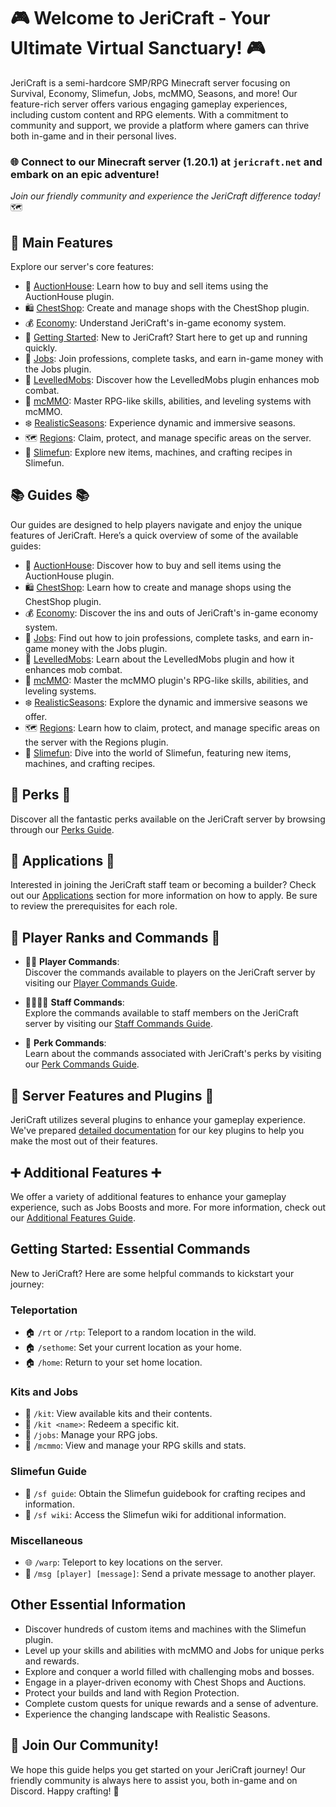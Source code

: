 # 🎮 Welcome to JeriCraft - Your Ultimate Virtual Sanctuary! 🎮

JeriCraft is a semi-hardcore SMP/RPG Minecraft server focusing on Survival, Economy, Slimefun, Jobs, mcMMO, Seasons, and more! Our feature-rich server offers various engaging gameplay experiences, including custom content and RPG elements. With a commitment to community and support, we provide a platform where gamers can thrive both in-game and in their personal lives.

### 🌐 Connect to our Minecraft server (1.20.1) at `jericraft.net` and embark on an epic adventure!

*Join our friendly community and experience the JeriCraft difference today!* 🗺️

## 📝 Main Features

Explore our server's core features:

- 📢 [AuctionHouse](MINECRAFT/guides/AuctionHouse.md): Learn how to buy and sell items using the AuctionHouse plugin.
- 🛍️ [ChestShop](MINECRAFT/guides/ChestShop.md): Create and manage shops with the ChestShop plugin.
- 💰 [Economy](MINECRAFT/guides/Economy.md): Understand JeriCraft's in-game economy system.
- 🌟 [Getting Started](MINECRAFT/guides/GettingStarted.md): New to JeriCraft? Start here to get up and running quickly.
- 💼 [Jobs](MINECRAFT/guides/Jobs.md): Join professions, complete tasks, and earn in-game money with the Jobs plugin.
- 🦾 [LevelledMobs](MINECRAFT/guides/LevelledMobs.md): Discover how the LevelledMobs plugin enhances mob combat.
- 🔱 [mcMMO](MINECRAFT/guides/mcMMO.md): Master RPG-like skills, abilities, and leveling systems with mcMMO.
- ❄️ [RealisticSeasons](MINECRAFT/guides/RealisticSeasons.md): Experience dynamic and immersive seasons.
- 🗺️ [Regions](MINECRAFT/guides/Regions.md): Claim, protect, and manage specific areas on the server.
- 🧪 [Slimefun](MINECRAFT/guides/Slimefun.md): Explore new items, machines, and crafting recipes in Slimefun.

## 📚 Guides 📚
Our guides are designed to help players navigate and enjoy the unique features of JeriCraft. Here’s a quick overview of some of the available guides:
- 📢 [AuctionHouse](MINECRAFT/guides/AuctionHouse.md): Discover how to buy and sell items using the AuctionHouse plugin.
- 🛍️ [ChestShop](MINECRAFT/guides/ChestShop.md): Learn how to create and manage shops using the ChestShop plugin.
- 💰 [Economy](MINECRAFT/guides/Economy.md): Discover the ins and outs of JeriCraft's in-game economy system.
- 💼 [Jobs](MINECRAFT/guides/Jobs.md): Find out how to join professions, complete tasks, and earn in-game money with the Jobs plugin.
- 🦾 [LevelledMobs](MINECRAFT/guides/LevelledMobs.md): Learn about the LevelledMobs plugin and how it enhances mob combat.
- 🔱 [mcMMO](MINECRAFT/guides/mcMMO.md): Master the mcMMO plugin's RPG-like skills, abilities, and leveling systems.
- ❄️ [RealisticSeasons](MINECRAFT/guides/RealisticSeasons.md): Explore the dynamic and immersive seasons we offer.
- 🗺️ [Regions](MINECRAFT/guides/Regions.md): Learn how to claim, protect, and manage specific areas on the server with the Regions plugin.
- 🧪 [Slimefun](MINECRAFT/guides/Slimefun.md): Dive into the world of Slimefun, featuring new items, machines, and crafting recipes.

## 🎁 Perks 🎁
Discover all the fantastic perks available on the JeriCraft server by browsing through our [Perks Guide](MINECRAFT/webstore/perks.md).

## 📝 Applications 📝
Interested in joining the JeriCraft staff team or becoming a builder? Check out our [Applications](https://github.com/Chalwk77/JeriCraftDocs/issues/new/choose) section for more information on how to apply. Be sure to review the prerequisites for each role.

## 👥 Player Ranks and Commands 👥
- 👨‍💼 **Player Commands**:  
  Discover the commands available to players on the JeriCraft server by visiting our [Player Commands Guide](MINECRAFT/commands/PLAYER-COMMANDS.md).

- 👨‍💼👨‍💼 **Staff Commands**:  
  Explore the commands available to staff members on the JeriCraft server by visiting our [Staff Commands Guide](MINECRAFT/commands/STAFF-COMMANDS.md).

- 🌟 **Perk Commands**:  
  Learn about the commands associated with JeriCraft's perks by visiting our [Perk Commands Guide](MINECRAFT/commands/PERK-COMMANDS.md).

## 🌟 Server Features and Plugins 🌟
JeriCraft utilizes several plugins to enhance your gameplay experience. We've prepared [detailed documentation](MINECRAFT/features/Main.md) for our key plugins to help you make the most out of their features.

## ➕ Additional Features ➕
We offer a variety of additional features to enhance your gameplay experience, such as Jobs Boosts and more. For more information, check out our [Additional Features Guide](MINECRAFT/features/AdditionalFeatures.md).

## **Getting Started: Essential Commands**

New to JeriCraft? Here are some helpful commands to kickstart your journey:

### Teleportation
- 🏠 `/rt` or `/rtp`: Teleport to a random location in the wild.
- 🏠 `/sethome`: Set your current location as your home.
- 🏠 `/home`: Return to your set home location.

### Kits and Jobs
- 🎒 `/kit`: View available kits and their contents.
- 🎒 `/kit <name>`: Redeem a specific kit.
- 💼 `/jobs`: Manage your RPG jobs.
- 🎯 `/mcmmo`: View and manage your RPG skills and stats.

### Slimefun Guide
- 🧪 `/sf guide`: Obtain the Slimefun guidebook for crafting recipes and information.
- 🧪 `/sf wiki`: Access the Slimefun wiki for additional information.

### Miscellaneous
- 🌐 `/warp`: Teleport to key locations on the server.
- 💬 `/msg [player] [message]`: Send a private message to another player.

## **Other Essential Information**
- Discover hundreds of custom items and machines with the Slimefun plugin.
- Level up your skills and abilities with mcMMO and Jobs for unique perks and rewards.
- Explore and conquer a world filled with challenging mobs and bosses.
- Engage in a player-driven economy with Chest Shops and Auctions.
- Protect your builds and land with Region Protection.
- Complete custom quests for unique rewards and a sense of adventure.
- Experience the changing landscape with Realistic Seasons.

## 🤝 Join Our Community!

We hope this guide helps you get started on your JeriCraft journey! Our friendly community is always here to assist you, both in-game and on Discord. Happy crafting! 🎉
